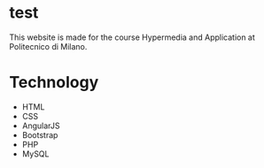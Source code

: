 # test
This website is made for the course Hypermedia and Application at Politecnico di Milano.

# Technology
* HTML
* CSS
* AngularJS
* Bootstrap
* PHP
* MySQL
